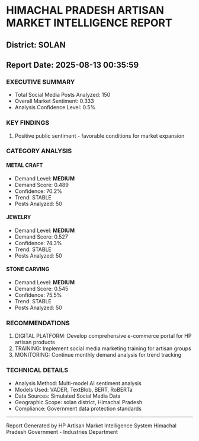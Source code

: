 # HIMACHAL PRADESH ARTISAN MARKET INTELLIGENCE REPORT
## District: SOLAN
## Report Date: 2025-08-13 00:35:59

### EXECUTIVE SUMMARY
- Total Social Media Posts Analyzed: 150
- Overall Market Sentiment: 0.333
- Analysis Confidence Level: 0.5%

### KEY FINDINGS
1. Positive public sentiment - favorable conditions for market expansion

### CATEGORY ANALYSIS

#### METAL CRAFT
- Demand Level: **MEDIUM**
- Demand Score: 0.489
- Confidence: 70.2%
- Trend: STABLE
- Posts Analyzed: 50

#### JEWELRY
- Demand Level: **MEDIUM**
- Demand Score: 0.527
- Confidence: 74.3%
- Trend: STABLE
- Posts Analyzed: 50

#### STONE CARVING
- Demand Level: **MEDIUM**
- Demand Score: 0.545
- Confidence: 75.5%
- Trend: STABLE
- Posts Analyzed: 50

### RECOMMENDATIONS
1. DIGITAL PLATFORM: Develop comprehensive e-commerce portal for HP artisan products
2. TRAINING: Implement social media marketing training for artisan groups
3. MONITORING: Continue monthly demand analysis for trend tracking

### TECHNICAL DETAILS
- Analysis Method: Multi-model AI sentiment analysis
- Models Used: VADER, TextBlob, BERT, RoBERTa
- Data Sources: Simulated Social Media Data
- Geographic Scope: solan district, Himachal Pradesh
- Compliance: Government data protection standards

---
Report Generated by HP Artisan Market Intelligence System
Himachal Pradesh Government - Industries Department
